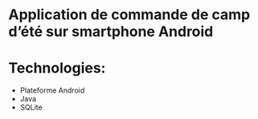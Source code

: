 # Application de commande de camp d’été sur smartphone Android

# Technologies:
- Plateforme Android
- Java
- SQLite
